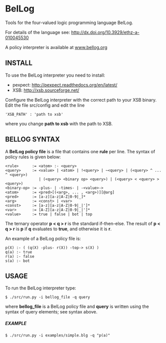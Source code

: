 # BelLog

Tools for the four-valued logic programming language BelLog.

For details of the language see: http://dx.doi.org/10.3929/ethz-a-010045530

A policy interpreter is available at www.bellog.org

## INSTALL

To use the BelLog interpreter you need to install:
- pexpect: http://pexpect.readthedocs.org/en/latest/
- XSB: http://xsb.sourceforge.net/

Configure the BelLog interpreter with the correct path to your XSB
binary. Edit the file src/config and edit the line
```
'XSB_PATH' : 'path to xsb'
```
where you change **path to xsb** with the path to XSB.

## BELLOG SYNTAX

A **BelLog policy file** is a file that contains one **rule** per line. 
The syntax of policy rules is given below:

```
<rule>      := <atom> :- <query>
<query>     := <value> | <atom> | !<query> | ~<query> | (<query> ^ ... ^ <query>) 
               | (<query> <binary op> <query>) | (<query> < <query> > <query>)
<binary-op> := -plus- | -times- | -<value>-> 
<atom>      := <pred>[(<arg>, ... , <arg>)][@arg]
<pred>      := [a-z][a-z|A-Z|0-9|_]*
<arg>       := <const> | <var>
<const>     := [a-z][a-z|A-Z|0-9|_|']*
<var>       := [A-Z][a-z|A-Z|0-9|_|']*
<value>     := true | false | bot | top
```

The ternary operator **p < q > r** is the standard if-then-else. The
result of **p < q > r** is **p** if **q** evaluates to **true**, and
otherwise it is **r**.

An example of a BelLog policy file is:

```
p(X) :- ( (q(X) -plus- r(X)) -top-> s(X) )
q(a) :- true
r(a) :- false
s(a) :- bot
```


## USAGE

To run the BelLog interpreter type:
```
$ ./src/run.py -i bellog_file -q query
```
where **bellog_file** is a BelLog policy file and **query** is written
using the syntax of query elements; see syntax above.

##### EXAMPLE

```
$ ./src/run.py -i examples/simple.blg -q "p(a)"
```
